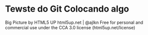 # Tewste do Git Colocando algo

Big Picture by HTML5 UP
html5up.net | @ajlkn
Free for personal and commercial use under the CCA 3.0 license (html5up.net/license)
